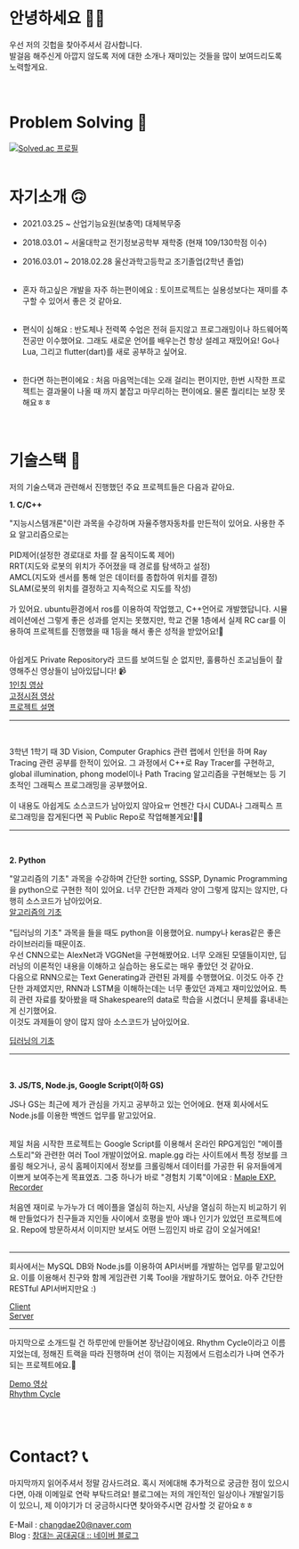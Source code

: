 # 안녕하세요 👋🏻

우선 저의 깃헙을 찾아주셔서 감사합니다.<br/>
발걸음 해주신게 아깝지 않도록 저에 대한 소개나 재미있는 것들을 많이 보여드리도록 노력할게요.<br/><br/><br/>

# Problem Solving 🏹
[![Solved.ac 프로필](http://mazassumnida.wtf/api/v2/generate_badge?boj=changdae20)](https://solved.ac/changdae20) <br><br>
# 자기소개 🙃
* 2021.03.25 ~ 산업기능요원(보충역) 대체복무중
* 2018.03.01 ~ 서울대학교 전기정보공학부 재학중 (현재 109/130학점 이수)
* 2016.03.01 ~ 2018.02.28 울산과학고등학교 조기졸업(2학년 졸업)<br/><br/>

* 혼자 하고싶은 개발을 자주 하는편이에요 : 토이프로젝트는 실용성보다는 재미를 추구할 수 있어서 좋은 것 같아요. <br/><br/>
* 편식이 심해요 : 반도체나 전력쪽 수업은 전혀 듣지않고 프로그래밍이나 하드웨어쪽 전공만 이수했어요. 그래도 새로운 언어를 배우는건 항상 설레고 재밌어요! Go나 Lua, 그리고 flutter(dart)를 새로 공부하고 싶어요. <br/><br/>
* 한다면 하는편이에요 : 처음 마음먹는데는 오래 걸리는 편이지만, 한번 시작한 프로젝트는 결과물이 나올 때 까지 붙잡고 마무리하는 편이에요. 물론 퀄리티는 보장 못해요ㅎㅎ <br/><br/><br/>

# 기술스택 🔧
저의 기술스택과 관련해서 진행했던 주요 프로젝트들은 다음과 같아요.

**1. C/C++**

"지능시스템개론"이란 과목을 수강하며 자율주행자동차를 만든적이 있어요. 사용한 주요 알고리즘으로는<br/>
<br/>PID제어(설정한 경로대로 차를 잘 움직이도록 제어)
<br/>RRT(지도와 로봇의 위치가 주어졌을 때 경로를 탐색하고 설정)
<br/>AMCL(지도와 센서를 통해 얻은 데이터를 종합하여 위치를 결정)
<br/>SLAM(로봇의 위치를 결정하고 지속적으로 지도를 작성)
<br/><br/>가 있어요. ubuntu환경에서 ros를 이용하여 작업했고, C++언어로 개발했답니다. 시뮬레이션에선 그렇게 좋은 성과를 얻지는 못했지만, 학교 건물 1층에서 실제 RC car를 이용하여 프로젝트를 진행했을 때 1등을 해서 좋은 성적을 받았어요!🥇<br/><br/>

아쉽게도 Private Repository라 코드를 보여드릴 순 없지만, 훌륭하신 조교님들이 촬영해주신 영상들이 남아있답니다! 📹
<br/>[1인칭 영상](https://youtu.be/qmPlMQ_SL7M)
<br/>[고정시점 영상](https://youtu.be/16EdMgwOFfY)
<br/>[프로젝트 설명](http://rllab.snu.ac.kr/courses/intelligent-systems_2020/project-information)
<hr/>
<br/>

3학년 1학기 때 3D Vision, Computer Graphics 관련 랩에서 인턴을 하며 Ray Tracing 관련 공부를 한적이 있어요. 그 과정에서 C++로 Ray Tracer를 구현하고, global illumination, phong model이나 Path Tracing 알고리즘을 구현해보는 등 기초적인 그래픽스 프로그래밍을 공부했어요.
<br/><br/>
이 내용도 아쉽게도 소스코드가 남아있지 않아요ㅠ 언젠간 다시 CUDA나 그래픽스 프로그래밍을 잡게된다면 꼭 Public Repo로 작업해볼게요!💪🏻

<hr/>
<br/>

**2. Python**

"알고리즘의 기초" 과목을 수강하며 간단한 sorting, SSSP, Dynamic Programming을 python으로 구현한 적이 있어요. 너무 간단한 과제라 양이 그렇게 많지는 않지만, 다행히 소스코드가 남아있어요.<br/>
[알고리즘의 기초](https://github.com/changdae20/Introduction-to-Algorithms)
<br/><br/>
"딥러닝의 기초" 과목을 들을 때도 python을 이용했어요. numpy나 keras같은 좋은 라이브러리들 때문이죠.<br/>
우선 CNN으로는 AlexNet과 VGGNet을 구현해봤어요. 너무 오래된 모델들이지만, 딥러닝의 이론적인 내용을 이해하고 실습하는 용도로는 매우 좋았던 것 같아요.<br/>
다음으로 RNN으로는 Text Generating과 관련된 과제를 수행했어요. 이것도 아주 간단한 과제였지만, RNN과 LSTM을 이해하는데는 너무 좋았던 과제고 재미있었어요. 특히 관련 자료를 찾아봤을 때 Shakespeare의 data로 학습을 시켰더니 문체를 흉내내는게 신기했어요.<br/>
이것도 과제들이 양이 많지 않아 소스코드가 남아있어요.

[딥러닝의 기초](https://github.com/changdae20/Introduction-to-Deep-Learning)
<hr><br/>

**3. JS/TS, Node.js, Google Script(이하 GS)**

JS나 GS는 최근에 제가 관심을 가지고 공부하고 있는 언어에요. 현재 회사에서도 Node.js를 이용한 백엔드 업무를 맡고있어요.<br/><br/>

제일 처음 시작한 프로젝트는 Google Script를 이용해서 온라인 RPG게임인 "메이플스토리"와 관련한 여러 Tool 개발이었어요. maple.gg 라는 사이트에서 특정 정보를 크롤링 해오거나, 공식 홈페이지에서 정보를 크롤링해서 데이터를 가공한 뒤 유저들에게 이쁘게 보여주는게 목표였죠. 그중 하나가 바로 "경험치 기록"이에요 : [Maple EXP. Recorder](https://github.com/changdae20/Maple-Exp.-Recorder)<br/><br/>
처음엔 재미로 누가누가 더 메이플을 열심히 하는지, 사냥을 열심히 하는지 비교하기 위해 만들었다가 친구들과 지인들 사이에서 호평을 받아 꽤나 인기가 있었던 프로젝트에요. Repo에 방문하셔서 이미지만 보셔도 어떤 느낌인지 바로 감이 오실거에요!<br/><br/>
<hr/>
회사에서는 MySQL DB와 Node.js를 이용하여 API서버를 개발하는 업무를 맡고있어요. 이를 이용해서 친구와 함께 게임관련 기록 Tool을 개발하기도 했어요. 아주 간단한 RESTful API서버지만요 :)</br>

[Client](https://github.com/shortcakesweets/CoTN-stat-recorder)<br/>
[Server](https://github.com/changdae20/CoTN-recorder-server)<br/>
<hr/>
마지막으로 소개드릴 건 하루만에 만들어본 장난감이에요. Rhythm Cycle이라고 이름지었는데, 정해진 트랙을 따라 진행하며 선이 꺾이는 지점에서 드럼소리가 나며 연주가 되는 프로젝트에요.🥁<br/>

[Demo 영상](https://youtu.be/xnNi17Sa9cU) <br/>
[Rhythm Cycle](https://github.com/changdae20/rhythm-cycle) <br/>

<br/><br/>

# Contact? 📞

마지막까지 읽어주셔서 정말 감사드려요. 혹시 저에대해 추가적으로 궁금한 점이 있으시다면, 아래 이메일로 연락 부탁드려요! 블로그에는 저의 개인적인 일상이나 개발일기등이 있으니, 제 이야기가 더 궁금하시다면 찾아와주시면 감사할 것 같아요ㅎㅎ<br/><br/>
E-Mail : changdae20@naver.com <br/>
Blog : [창대는 공대공대 :: 네이버 블로그](https://blog.naver.com/changdae20)
